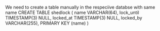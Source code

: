 We need to create a table manually in the respeciive databse with same name 
CREATE TABLE shedlock (
  name VARCHAR(64),
  lock_until TIMESTAMP(3) NULL,
  locked_at TIMESTAMP(3) NULL,
  locked_by VARCHAR(255),
  PRIMARY KEY (name)
)
